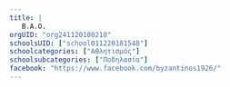 ```yaml
---
title: |
   Β.Α.Ο.
orgUID: "org241120180210"
schoolsUID: ["school011220181548"]
schoolcategories: ["Αθλητισμός"]
schoolsubcategories: ["Ποδηλασία"]
facebook: "https://www.facebook.com/byzantinos1926/"
---
```


